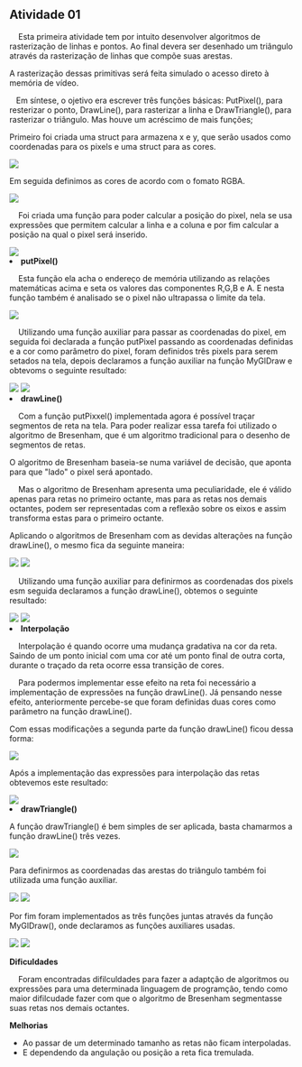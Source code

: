 <h2>Atividade 01 </h2>
<p>&nbsp&nbsp&nbsp Esta primeira atividade tem por intuito desenvolver algoritmos de rasterização de linhas e pontos. Ao final devera ser desenhado um triângulo através da rasterização de linhas que compõe suas arestas.</p>
<p>A rasterização dessas primitivas será feita simulado o acesso direto à memória de vídeo.</p>
<p>&nbsp&nbsp&nbspEm síntese, o ojetivo era escrever três funções básicas: PutPixel(), para resterizar o ponto, DrawLine(), para rasterizar a linha e DrawTriangle(), para rasterizar o triângulo. Mas houve um acréscimo de mais funções;</p>
<p>Primeiro foi criada uma struct para armazena x e y, que serão usados como coordenadas para os pixels e uma struct para as cores.</p>
<img src = "https://github.com/LukasHenrique/Introducao_a_Computcao_Grafica-2019.4/blob/master/img/CoordenadasCores.png">

<p>Em seguida definimos as cores de acordo com o fomato RGBA.</p>
<img src = "https://github.com/LukasHenrique/Introducao_a_Computcao_Grafica-2019.4/blob/master/img/Cores.png">

<p>&nbsp&nbsp&nbsp Foi criada uma função para poder calcular a posição do pixel, nela se usa expressões que permitem calcular a linha e a coluna e por fim calcular a posição na qual o pixel será inserido.</p>
<img src = "https://github.com/LukasHenrique/Introducao_a_Computcao_Grafica-2019.4/blob/master/img/Posicao.png">

<li><b>putPixel()</b></li>
<p>&nbsp&nbsp&nbsp Esta função ela acha o endereço de memória utilizando as relações matemáticas acima e seta os valores das componentes R,G,B e A. E nesta função também é analisado se o pixel não ultrapassa o limite da tela.</p>
<img src = "https://github.com/LukasHenrique/Introducao_a_Computcao_Grafica-2019.4/blob/master/img/putPixel.png">

<p>&nbsp&nbsp&nbsp Utilizando uma função auxiliar para passar as coordenadas do pixel, em seguida foi declarada a função putPixel passando as coordenadas definidas e a cor como parâmetro do pixel, foram definidos três pixels para serem setados na tela, depois declaramos a função auxiliar na função MyGlDraw e obtevoms o seguinte resultado:</p>
<img src = "https://github.com/LukasHenrique/Introducao_a_Computcao_Grafica-2019.4/blob/master/img/printPixel.png">
<img src = "https://github.com/LukasHenrique/Introducao_a_Computcao_Grafica-2019.4/blob/master/img/Pixels.png">

<li><b>drawLine()</b></li>
<p>&nbsp&nbsp&nbsp Com a função putPixxel() implementada agora é possível traçar segmentos de reta na tela. Para poder realizar essa tarefa foi utilizado o algoritmo de Bresenham, que é um algoritmo tradicional para o desenho de segmentos de retas.</p> 
<p>O algoritmo de Bresenham baseia-se numa variável de decisão, que aponta para que "lado" o pixel será apontado.</p>
<p>&nbsp&nbsp&nbsp Mas o algoritmo de Bresenham apresenta uma peculiaridade, ele é válido apenas para retas no primeiro octante, mas para as retas nos demais octantes, podem ser representadas com a reflexão sobre os eixos e assim transforma estas para o primeiro octante.</p>
<p>Aplicando o algoritmos de Bresenham com as devidas alterações na função drawLine(), o mesmo fica da seguinte maneira:</p>
<img src = "https://github.com/LukasHenrique/Introducao_a_Computcao_Grafica-2019.4/blob/master/img/drawLine1.png">
<img src = "https://github.com/LukasHenrique/Introducao_a_Computcao_Grafica-2019.4/blob/master/img/drawLine2.png">

<p>&nbsp&nbsp&nbsp Utilizando uma função auxiliar para definirmos as coordenadas dos pixels esm seguida declaramos a função drawLine(), obtemos o seguinte resultado:</p>
<img src = "https://github.com/LukasHenrique/Introducao_a_Computcao_Grafica-2019.4/blob/master/img/printLine.png">
<img src = "https://github.com/LukasHenrique/Introducao_a_Computcao_Grafica-2019.4/blob/master/img/Linhas.png">

<li><b>Interpolação</b></li>
<p>&nbsp&nbsp&nbsp Interpolação é quando ocorre uma mudança gradativa na cor da reta. Saindo de um ponto inicial com uma cor até um ponto final de outra corta, durante o traçado da reta ocorre essa transição de cores.</p>
<p>&nbsp&nbsp&nbsp Para podermos implementar esse efeito na reta foi necessário a implementação de expressões na função drawLine(). Já pensando nesse efeito, anteriormente percebe-se que foram definidas duas cores como parâmetro na função drawLine().</p>
<p>Com essas modificações a segunda parte da função drawLine() ficou dessa forma:</p>
<img src = "https://github.com/LukasHenrique/Introducao_a_Computcao_Grafica-2019.4/blob/master/img/drawLieInter.png">

<p>Após a implementação das expressões para interpolação das retas obtevemos este resultado:</p>
<img src = "https://github.com/LukasHenrique/Introducao_a_Computcao_Grafica-2019.4/blob/master/img/LinhaInter.png">

<li><b>drawTriangle()</b></li>
<p>A função drawTriangle() é bem simples de ser aplicada, basta chamarmos a função drawLine() três vezes.</p>
<img src = "https://github.com/LukasHenrique/Introducao_a_Computcao_Grafica-2019.4/blob/master/img/drawTriangle.png">

<p>Para definirmos as coordenadas das arestas do triângulo também foi utilizada uma função auxiliar.</p>
<img src = "https://github.com/LukasHenrique/Introducao_a_Computcao_Grafica-2019.4/blob/master/img/printTriangle.png">
<img src = "https://github.com/LukasHenrique/Introducao_a_Computcao_Grafica-2019.4/blob/master/img/Triangulo.png">

<p>Por fim foram implementados as três funções juntas através da função MyGlDraw(), onde declaramos as funções auxiliares usadas.</p>
<img src = "https://github.com/LukasHenrique/Introducao_a_Computcao_Grafica-2019.4/blob/master/img/mydraw.png">
<img src = "https://github.com/LukasHenrique/Introducao_a_Computcao_Grafica-2019.4/blob/master/img/Final.png">

<b>Dificuldades</b>
<p>&nbsp&nbsp&nbsp Foram encontradas difilculdades para fazer a adaptção de algoritmos ou expressões para uma determinada linguagem de programção, tendo como maior difilcudade fazer com que o algoritmo de Bresenham segmentasse suas retas nos demais octantes.</p>

<b>Melhorias</b>
<ul>
  <li>Ao passar de um determinado tamanho as retas não ficam interpoladas.</li>
  <li>E dependendo da angulação ou posição a reta fica tremulada.</li>
</ul>
